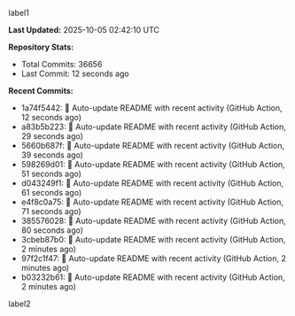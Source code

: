 
label1 
<!-- ACTIVITY_START -->
**Last Updated:** 2025-10-05 02:42:10 UTC

**Repository Stats:**
- Total Commits: 36656
- Last Commit: 12 seconds ago

**Recent Commits:**
- 1a74f5442: 🤖 Auto-update README with recent activity (GitHub Action, 12 seconds ago)
- a83b5b223: 🤖 Auto-update README with recent activity (GitHub Action, 29 seconds ago)
- 5660b687f: 🤖 Auto-update README with recent activity (GitHub Action, 39 seconds ago)
- 598269d01: 🤖 Auto-update README with recent activity (GitHub Action, 51 seconds ago)
- d043249f1: 🤖 Auto-update README with recent activity (GitHub Action, 61 seconds ago)
- e4f8c0a75: 🤖 Auto-update README with recent activity (GitHub Action, 71 seconds ago)
- 385576028: 🤖 Auto-update README with recent activity (GitHub Action, 80 seconds ago)
- 3cbeb87b0: 🤖 Auto-update README with recent activity (GitHub Action, 2 minutes ago)
- 97f2c1f47: 🤖 Auto-update README with recent activity (GitHub Action, 2 minutes ago)
- b03232b61: 🤖 Auto-update README with recent activity (GitHub Action, 2 minutes ago)
<!-- ACTIVITY_END -->

label2
